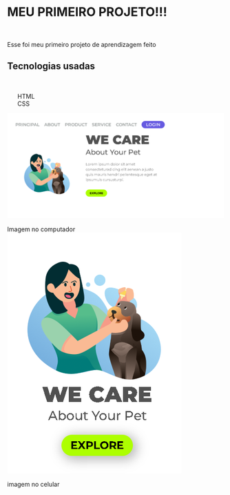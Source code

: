 <h1>MEU PRIMEIRO PROJETO!!!</h1>
<br>
<p>Esse foi meu primeiro projeto de aprendizagem feito</p>
<h2>Tecnologias usadas</h2>
<br>
<ul>
HTML
<br>
CSS
</ul>
<img src="./img-readme-wecare.PNG">
<p>Imagem no computador
<br>
<img src="./img-readme-wecare-mobile.PNG">
<p>imagem no celular